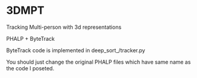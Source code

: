 # 3DMPT
Tracking Multi-person with 3d representations

PHALP + ByteTrack

ByteTrack code is implemented in deep_sort_/tracker.py

You should just change the original PHALP files which have same name as the code I poseted.
